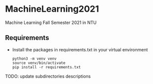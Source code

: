 # MachineLearning2021
Machine Learning Fall Semester 2021 in NTU

## Requirements

- Install the packages in requirements.txt in your virtual environment
    ```
    python3 -m venv venv
    source venv/bin/activate
    pip install -r requirements.txt
    ```

TODO: update subdirectories descriptions